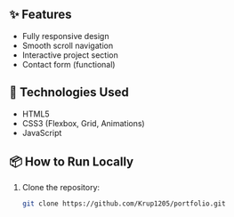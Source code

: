 
## ✨ Features

- Fully responsive design
- Smooth scroll navigation
- Interactive project section
- Contact form (functional)

## 🚀 Technologies Used

- HTML5
- CSS3 (Flexbox, Grid, Animations)
- JavaScript
## 📦 How to Run Locally

1. Clone the repository:
   ```bash
   git clone https://github.com/Krup1205/portfolio.git
